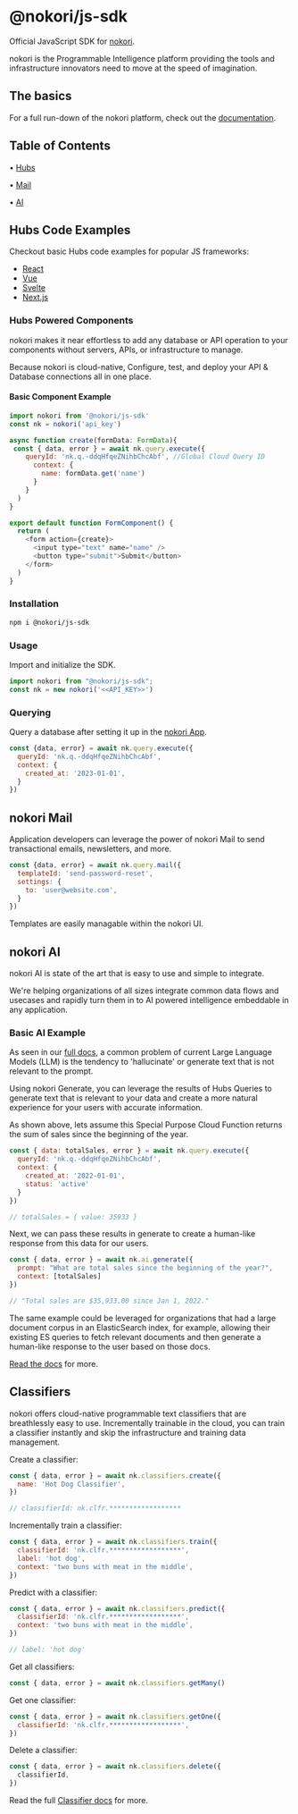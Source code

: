 # @nokori/js-sdk

Official JavaScript SDK for [nokori](https://nokori.com).

nokori is the Programmable Intelligence platform providing the tools and infrastructure innovators need to move at the speed of imagination.

## The basics

For a full run-down of the nokori platform, check out the [documentation](https://docs.nokori.com).

## Table of Contents

• [Hubs](#hubs-powered-components)

• [Mail](#nokori-mail)

• [AI](#nokori-ai)

## Hubs Code Examples

Checkout basic Hubs code examples for popular JS frameworks:

- [React](https://github.com/getnokori/js-framework-examples/tree/production/react)
- [Vue](https://github.com/getnokori/js-framework-examples/tree/production/vue)
- [Svelte](https://github.com/getnokori/js-framework-examples/tree/production/svelte)
- [Next.js](https://github.com/getnokori/js-framework-examples/tree/production/nextjs)

### Hubs Powered Components

nokori makes it near effortless to add any database or API operation to your components without servers, APIs, or infrastructure to manage.

Because nokori is cloud-native, Configure, test, and deploy your API & Database connections all in one place.

#### Basic Component Example

```js
import nokori from '@nokori/js-sdk'
const nk = nokori('api_key')

async function create(formData: FormData){
 const { data, error } = await nk.query.execute({
    queryId: 'nk.q.-ddqHfqeZNihbChcAbf', //Global Cloud Query ID
      context: {
        name: formData.get('name')
      } 
    }
  )
}

export default function FormComponent() {
  return (
    <form action={create}>
      <input type="text" name="name" />
      <button type="submit">Submit</button>
    </form>
  )
}
```

### Installation

```bash
npm i @nokori/js-sdk
```

### Usage

Import and initialize the SDK.

```js
import nokori from "@nokori/js-sdk";
const nk = new nokori('<<API_KEY>>')
```

### Querying

Query a database after setting it up in the [nokori App](https://app.nokori.com).

```js
const {data, error} = await nk.query.execute({
  queryId: 'nk.q.-ddqHfqeZNihbChcAbf',
  context: {
    created_at: '2023-01-01',
  } 
})
```

## nokori Mail

Application developers can leverage the power of nokori Mail to send transactional emails, newsletters, and more.

```js
const {data, error} = await nk.query.mail({
  templateId: 'send-password-reset',
  settings: {
    to: 'user@website.com',
  } 
})
```

Templates are easily managable within the nokori UI.


## nokori AI

nokori AI is state of the art that is easy to use and simple to integrate.

We're helping organizations of all sizes integrate common data flows and usecases and rapidly turn them in to AI powered intelligence embeddable in any application.

### Basic AI Example

As seen in our [full docs](https://docs.nokori.com/guides/generate/), a common problem of current Large Language Models (LLM) is the tendency to 'hallucinate' or generate text that is not relevant to the prompt.

Using nokori Generate, you can leverage the results of Hubs Queries to generate text that is relevant to your data and create a more natural experience for your users with accurate information.

As shown above, lets assume this Special Purpose Cloud Function returns the sum of sales since the beginning of the year.

```js
const { data: totalSales, error } = await nk.query.execute({
  queryId: 'nk.q.-ddqHfqeZNihbChcAbf',
  context: {
    created_at: '2022-01-01',
    status: 'active'
  } 
})

// totalSales = { value: 35933 }
```

Next, we can pass these results in generate to create a human-like response from this data for our users.

```js
const { data, error } = await nk.ai.generate({
  prompt: "What are total sales since the beginning of the year?",
  context: [totalSales]
})

// "Total sales are $35,933.00 since Jan 1, 2022."
```

The same example could be leveraged for organizations that had a large document corpus in an ElasticSearch index, for example, allowing their existing ES queries to fetch relevant documents and then generate a human-like response to the user based on those docs.

[Read the docs](https://docs.nokori.com/guides/generate/) for more.

## Classifiers

nokori offers cloud-native programmable text classifiers that are breathlessly easy to use. Incrementally trainable in the cloud, you can train a classifier instantly and skip the infrastructure and training data management.

Create a classifier:

```js
const { data, error } = await nk.classifiers.create({
  name: 'Hot Dog Classifier',
})

// classifierId: nk.clfr.******************
```

Incrementally train a classifier:

```js
const { data, error } = await nk.classifiers.train({
  classifierId: 'nk.clfr.******************',
  label: 'hot dog',
  context: 'two buns with meat in the middle',
})
```

Predict with a classifier:

```js
const { data, error } = await nk.classifiers.predict({
  classifierId: 'nk.clfr.******************',
  context: 'two buns with meat in the middle',
})

// label: 'hot dog'
```

Get all classifiers:

```js
const { data, error } = await nk.classifiers.getMany()
```

Get one classifier:

```js
const { data, error } = await nk.classifiers.getOne({
  classifierId: 'nk.clfr.******************',
})
```

Delete a classifier:

```js
const { data, error } = await nk.classifiers.delete({
  classifierId,
})
```


Read the full [Classifier docs](https://docs.nokori.com/guides/classifiers/) for more.
